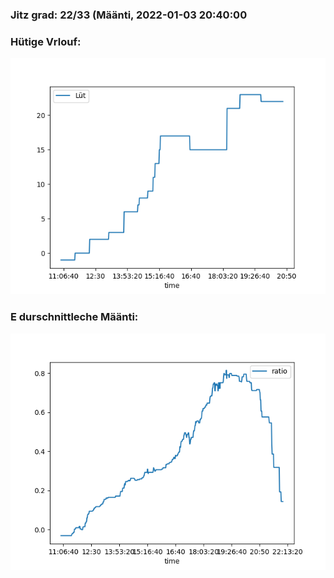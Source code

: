 ### Jitz grad: 22/33 (Määnti, 2022-01-03 20:40:00

### Hütige Vrlouf:
![Graph](Today.png)

### E durschnittleche Määnti:
![Graph](Määnti.png)